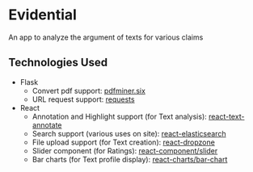 # Evidential
An app to analyze the argument of texts for various claims

## Technologies Used

* Flask
  * Convert pdf support: [pdfminer.six](https://github.com/pdfminer/pdfminer.six)
  * URL request support: [requests](https://github.com/psf/requests)
* React
  * Annotation and Highlight support (for Text analysis): [react-text-annotate](https://github.com/mcamac/react-text-annotate)
  * Search support (various uses on site): [react-elasticsearch](https://github.com/betagouv/react-elasticsearch)
  * File upload support (for Text creation): [react-dropzone](https://github.com/react-dropzone/react-dropzone)
  * Slider component (for Ratings): [react-component/slider](https://github.com/react-component/slider)
  * Bar charts (for Text profile display): [react-charts/bar-chart](https://canvasjs.com/react-charts/bar-chart/)
